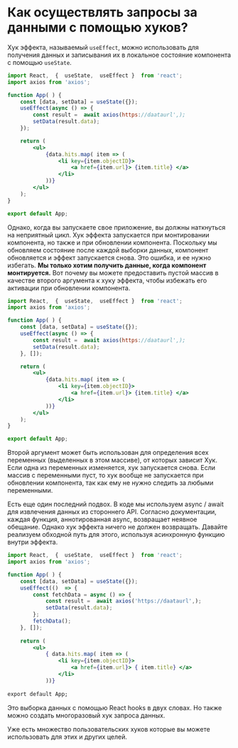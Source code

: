 # Как осуществлять запросы за данными с помощью хуков?

Хук эффекта, называемый `useEffect`, можно использовать для получения данных и записывания их в локальное состояние компонента с помощью `useState`.

```jsx
import React,  {  useState,  useEffect }  from 'react';
import axios from 'axios';

function App( ) {
    const [data, setData] = useState({});
    useEffect(async () => {
        const result =  await axios(https://daataurl',);
        setData(result.data);
    });

    return (
        <ul>
            {data.hits.map( item => (
                <li key={item.objectID}>
                    <a href={item.url}> {item.title} </a>
                </li>
            ))}
        </ul>
    );
}

export default App;
```

Однако, когда вы запускаете свое приложение, вы должны наткнуться на неприятный цикл. Хук эффекта запускается при монтировании компонента, но также и при обновлении компонента. Поскольку мы обновляем состояние после каждой выборки данных, компонент обновляется и эффект запускается снова. Это ошибка, и ее нужно избегать. **Мы только хотим получить данные, когда компонент монтируется.** Вот почему вы можете предоставить пустой массив в качестве второго аргумента к хуку эффекта, чтобы избежать его активации при обновлении компонента.

```jsx
import React,  {  useState,  useEffect }  from 'react';
import axios from 'axios';

function App( ) {
    const [data, setData] = useState({});
    useEffect(async () => {
        const result =  await axios(https://daataurl',);
        setData(result.data);
    }, []);

    return (
        <ul>
            {data.hits.map( item => (
                <li key={item.objectID}>
                    <a href={item.url}> {item.title} </a>
                </li>
            ))}
        </ul>
    );
}

export default App;
```

Второй аргумент может быть использован для определения всех переменных \(выделенных в этом массиве\), от которых зависит Хук. Если одна из переменных изменяется, хук запускается снова. Если массив с переменными пуст, то хук вообще не запускается при обновлении компонента, так как ему не нужно следить за любыми переменными.

Есть еще один последний подвох. В коде мы используем async / await для извлечения данных из стороннего API. Согласно документации, каждая функция, аннотированная async, возвращает неявное обещание. Однако хук эффекта ничего не должен возвращать. Давайте реализуем обходной путь для этого, используя асинхронную функцию внутри эффекта.

```jsx
import React,  {  useState,  useEffect }  from 'react';
import axios from 'axios';

function App( ) {
    const [data, setData] = useState({});
    useEffect(()  => {
        const fetchData = async () => {
            const result =  await axios('https://daataurl',);
            setData(result.data);
        };
        fetchData();
    }, []);
   
    return (
        <ul>
            { data.hits.map( item => (
                <li key={item.objectID}>
                    <a href={item.url}> { item.title} </a>
                </li>
            ))}
                                                                                    < / ul>  );}
export default App;
```

Это выборка данных с помощью React hooks в двух словах. Но также можно создать многоразовый хук запроса данных.

Уже есть множество пользовательских хуков которые вы можете использовать для этих и других целей.


